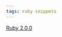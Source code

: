 ```yaml
---
tags: ruby snippets
---
```


[Ruby 2.0.0](http://www.ruby-lang.org/en/news/2013/02/24/ruby-2-0-0-p0-is-released/)
